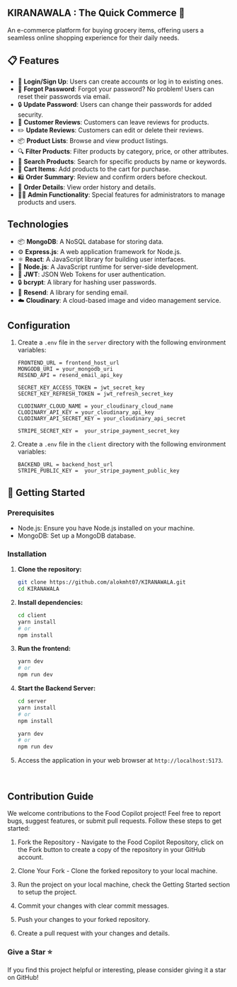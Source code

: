 ## KIRANAWALA : The Quick Commerce 🛒

An e-commerce platform for buying grocery items, offering users a seamless online shopping experience for their daily needs.

## 📋 Features

- 🚀 **Login/Sign Up**: Users can create accounts or log in to existing ones.
- 🔐 **Forgot Password**: Forgot your password? No problem! Users can reset their passwords via email.
- 🔒 **Update Password**: Users can change their passwords for added security.
- 📝 **Customer Reviews**: Customers can leave reviews for products.
- ✏️ **Update Reviews**: Customers can edit or delete their reviews.
- 📦 **Product Lists**: Browse and view product listings.
- 🔍 **Filter Products**: Filter products by category, price, or other attributes.
- 🔎 **Search Products**: Search for specific products by name or keywords.
- 🛒 **Cart Items**: Add products to the cart for purchase.
- 🛍️ **Order Summary**: Review and confirm orders before checkout.
- 📄 **Order Details**: View order history and details.
- 👨‍💼 **Admin Functionality**: Special features for administrators to manage products and users.

## Technologies

- 📦 **MongoDB**: A NoSQL database for storing data.
- ⚙️ **Express.js**: A web application framework for Node.js.
- ⚛️ **React**: A JavaScript library for building user interfaces.
- 🚀 **Node.js**: A JavaScript runtime for server-side development.
- 🔑 **JWT**: JSON Web Tokens for user authentication.
- 🔒 **bcrypt**: A library for hashing user passwords.
- 💌 **Resend**: A library for sending email.
- ☁️ **Cloudinary**: A cloud-based image and video management service.

## Configuration

1. Create a `.env` file in the `server` directory with the following environment variables:

   ```env
   FRONTEND_URL = frontend_host_url
   MONGODB_URI = your_mongodb_uri
   RESEND_API = resend_email_api_key

   SECRET_KEY_ACCESS_TOKEN = jwt_secret_key
   SECRET_KEY_REFRESH_TOKEN = jwt_refresh_secret_key

   CLODINARY_CLOUD_NAME = your_cloudinary_cloud_name
   CLODINARY_API_KEY = your_cloudinary_api_key
   CLODINARY_API_SECRET_KEY = your_cloudinary_api_secret

   STRIPE_SECRET_KEY =  your_stripe_payment_secret_key
   ```

2. Create a `.env` file in the `client` directory with the following environment variables:

   ```env
   BACKEND_URL = backend_host_url
   STRIPE_PUBLIC_KEY =  your_stripe_payment_public_key
   ```

## 🚀 Getting Started

### Prerequisites
- Node.js: Ensure you have Node.js installed on your machine.
- MongoDB: Set up a MongoDB database.

### Installation

 1. **Clone the repository:**
    ```bash
    git clone https://github.com/alokmht07/KIRANAWALA.git
    cd KIRANAWALA
    ```
 2. **Install dependencies:**
    ```bash
    cd client
    yarn install
    # or
    npm install
    ```
   
 3. **Run the frontend:**
    ```bash
    yarn dev
    # or
    npm run dev
    ```
    
 4. **Start the Backend Server:**
    ```bash
    cd server
    yarn install
    # or
    npm install

    yarn dev
    # or
    npm run dev

5. Access the application in your web browser at `http://localhost:5173`.

<br/>

## Contribution Guide
We welcome contributions to the Food Copilot project! Feel free to report bugs, suggest features, or submit pull requests. Follow these steps to get started:

 1. Fork the Repository - Navigate to the Food Copilot Repository, click on the Fork button to create a copy of the repository in your GitHub account.
 
 2. Clone Your Fork - Clone the forked repository to your local machine.

 3. Run the project on your local machine, check the Getting Started section to setup the project.
 4. Commit your changes with clear commit messages.
 5. Push your changes to your forked repository.
 6. Create a pull request with your changes and details.

### Give a Star ⭐
If you find this project helpful or interesting, please consider giving it a star on GitHub! 
